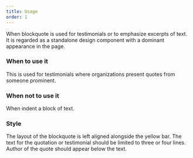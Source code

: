 ```yaml
---
title: Usage
order: 1
---
```


When blockquote is used for testimonials or to emphasize excerpts of text. It is regarded as a standalone design component with a dominant appearance in the page.

### When to use it

This is used for testimonials where organizations present quotes from someone prominent.

### When not to use it

When indent a block of text.

### Style

The layout of the blockquote is left aligned alongside the yellow bar. The text for the quotation or testimonial should be limited to three or four lines. Author of the quote should appear below the text.
